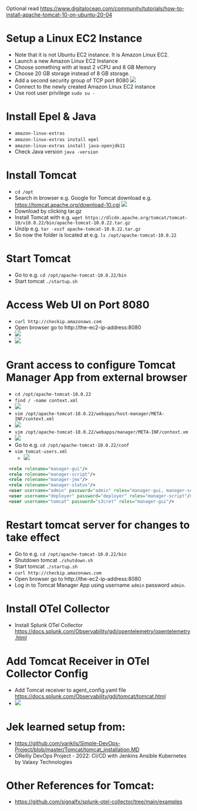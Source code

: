 Optional read https://www.digitalocean.com/community/tutorials/how-to-install-apache-tomcat-10-on-ubuntu-20-04

# Setup a Linux EC2 Instance
- Note that it is not Ubuntu EC2 instance. It is Amazon Linux EC2.
- Launch a new Amazon Linux EC2 Instance
- Choose something with at least 2 vCPU and 8 GB Memory
- Choose 20 GB storage instead of 8 GB storage.
- Add a second security group of TCP port 8080 ![](ec2-security-group-8080.png)
- Connect to the newly created Amazon Linux EC2 instance
- Use root user privilege `sudo su -`

# Install Epel & Java
- `amazon-linux-extras`
- `amazon-linux-extras install epel`
- `amazon-linux-extras install java-openjdk11`
- Check Java version `java -version`

# Install Tomcat
- `cd /opt`
- Search in browser e.g. Google for Tomcat download e.g. https://tomcat.apache.org/download-10.cgi ![](download-tomcat.png)
- Download by clicking tar.gz
- Install Tomcat with e.g. `wget https://dlcdn.apache.org/tomcat/tomcat-10/v10.0.22/bin/apache-tomcat-10.0.22.tar.gz`
- Unzip e.g. `tar -xvzf apache-tomcat-10.0.22.tar.gz` 
- So now the folder is located at e.g. `ls /opt/apache-tomcat-10.0.22`

# Start Tomcat
- Go to e.g. `cd /opt/apache-tomcat-10.0.22/bin`
- Start tomcat `./startup.sh`

# Access Web UI on Port 8080
- `curl http://checkip.amazonaws.com`
- Open browser go to http://the-ec2-ip-address:8080
- ![](working-tomcat.png)
- ![](access-denied.png)

# Grant access to configure Tomcat Manager App from external browser
- `cd /opt/apache-tomcat-10.0.22`
- `find / -name context.xml`
- ![](change-context.png)
- `vim /opt/apache-tomcat-10.0.22/webapps/host-manager/META-INF/context.xml`
- ![](one.png)
- `vim /opt/apache-tomcat-10.0.22/webapps/manager/META-INF/context.xm`
- ![](two.png)
- Go to e.g. `cd /opt/apache-tomcat-10.0.22/conf`
- `vim tomcat-users.xml`
    - ![](additional-role.png)
```xml
 <role rolename="manager-gui"/>
 <role rolename="manager-script"/>
 <role rolename="manager-jmx"/>
 <role rolename="manager-status"/>
 <user username="admin" password="admin" roles="manager-gui, manager-script, manager-jmx, manager-status"/>
 <user username="deployer" password="deployer" roles="manager-script"/>
 <user username="tomcat" password="s3cret" roles="manager-gui"/>
``` 

# Restart tomcat server for changes to take effect
- Go to e.g. `cd /opt/apache-tomcat-10.0.22/bin`
- Shutdown tomcat `./shutdown.sh`
- Start tomcat `./startup.sh`
- `curl http://checkip.amazonaws.com`
- Open browser go to http://the-ec2-ip-address:8080
- Log in to Tomcat Manager App using username `admin` password `admin`.

# Install OTel Collector
- Install Splunk OTel Collector https://docs.splunk.com/Observability/gdi/opentelemetry/opentelemetry.html

# Add Tomcat Receiver in OTel Collector Config
- Add Tomcat receiver to agent_config.yaml file https://docs.splunk.com/Observability/gdi/tomcat/tomcat.html
- ![](tomcat-receiver.png)

# Jek learned setup from:
- https://github.com/yankils/Simple-DevOps-Project/blob/master/Tomcat/tomcat_installation.MD
- OReilly DevOps Project - 2022: CI/CD with Jenkins Ansible Kubernetes by Valaxy Technologies

# Other References for Tomcat:
- https://github.com/signalfx/splunk-otel-collector/tree/main/examples